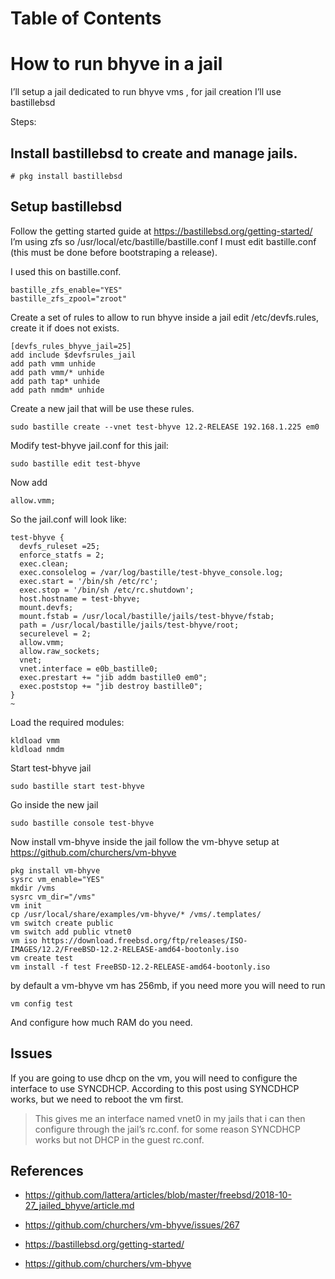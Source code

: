 # Table of Contents

# How to run bhyve in a jail

I&rsquo;ll setup a jail dedicated to run bhyve vms , for jail creation I&rsquo;ll use bastillebsd

Steps:

<a id="orgeced498"></a>

## Install bastillebsd to create and manage jails.

    # pkg install bastillebsd

<a id="org11aee24"></a>

## Setup bastillebsd

Follow the getting started guide at <https://bastillebsd.org/getting-started/>
I&rsquo;m using zfs so /usr/local/etc/bastille/bastille.conf I must edit bastille.conf (this must be done before bootstraping a release).

I used this on bastille.conf.

    bastille_zfs_enable="YES"
    bastille_zfs_zpool="zroot"

Create a set of rules to allow to run bhyve inside a jail edit /etc/devfs.rules, create it if does not exists.

    [devfs_rules_bhyve_jail=25]
    add include $devfsrules_jail
    add path vmm unhide
    add path vmm/* unhide
    add path tap* unhide
    add path nmdm* unhide

Create a new jail that will be use these rules.

    sudo bastille create --vnet test-bhyve 12.2-RELEASE 192.168.1.225 em0

Modify test-bhyve jail.conf for this jail:

    sudo bastille edit test-bhyve

Now add

    allow.vmm;

So the jail.conf will look like:

    test-bhyve {
      devfs_ruleset =25;
      enforce_statfs = 2;
      exec.clean;
      exec.consolelog = /var/log/bastille/test-bhyve_console.log;
      exec.start = '/bin/sh /etc/rc';
      exec.stop = '/bin/sh /etc/rc.shutdown';
      host.hostname = test-bhyve;
      mount.devfs;
      mount.fstab = /usr/local/bastille/jails/test-bhyve/fstab;
      path = /usr/local/bastille/jails/test-bhyve/root;
      securelevel = 2;
      allow.vmm;
      allow.raw_sockets;
      vnet;
      vnet.interface = e0b_bastille0;
      exec.prestart += "jib addm bastille0 em0";
      exec.poststop += "jib destroy bastille0";
    }
    ~

Load the required modules:

    kldload vmm
    kldload nmdm

Start test-bhyve jail

    sudo bastille start test-bhyve

Go inside the new jail

    sudo bastille console test-bhyve

Now install vm-bhyve inside the jail follow the vm-bhyve setup at <https://github.com/churchers/vm-bhyve>

    pkg install vm-bhyve
    sysrc vm_enable="YES"
    mkdir /vms
    sysrc vm_dir="/vms"
    vm init
    cp /usr/local/share/examples/vm-bhyve/* /vms/.templates/
    vm switch create public
    vm switch add public vtnet0
    vm iso https://download.freebsd.org/ftp/releases/ISO-IMAGES/12.2/FreeBSD-12.2-RELEASE-amd64-bootonly.iso
    vm create test
    vm install -f test FreeBSD-12.2-RELEASE-amd64-bootonly.iso

by default a vm-bhyve vm has 256mb, if you need more you will need to run

    vm config test

And configure how much RAM do you need.

<a id="orgd919e99"></a>

## Issues

If you are going to use dhcp on the vm, you will need to configure the interface to
use SYNCDHCP.
According to this post using SYNCDHCP works, but we need to reboot the vm first.

> This gives me an interface named vnet0 in my jails that i can then configure through the jail&rsquo;s rc.conf. for some reason SYNCDHCP works but not DHCP in the guest rc.conf.

<a id="org29ec288"></a>

## References

- <https://github.com/lattera/articles/blob/master/freebsd/2018-10-27_jailed_bhyve/article.md>

- <https://github.com/churchers/vm-bhyve/issues/267>

- <https://bastillebsd.org/getting-started/>

- <https://github.com/churchers/vm-bhyve>
